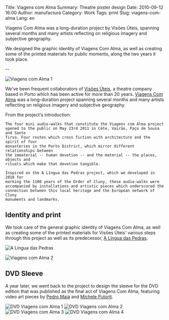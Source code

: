 Title: Viagens com Alma
Summary: Theatre poster design
Date: 2010-09-12 16:00
Author: manufactura
Category: Work
Tags: print
Slug: viagens-com-alma
Lang: en

Viagens Com Alma was a long-duration project by Visões Úteis, spanning several
months and many artists reflecting on religious imagery and subjective
geography.

We designed the graphic identity of Viagens Com Alma, as well as creating some
of the printed materials for public moments, along the two years it took place.

--

![Viagens com Alma 1]({static}/media/viagens-com-alma-1.png)

We’ve been frequent collaborators of [Visões Úteis](http://visoesuteis.pt
"Visões Úteis"), a theatre company based in Porto which has been active for
more than 20 years. [Viagens Com Alma](http://viagenscomalma.eu/ "Viagens com
Alma") was a long-duration project spanning several months and many artists
reflecting on religious imagery and subjective geography.

From the project's introduction:

    The four mini audio-walks that constitute the Viagens com Alma project
    opened to the public on May 23rd 2011 in Cête, Vairão, Paço de Sousa and Santo
    Tirso. Four routes which cross fiction with architecture and the spirit of four
    monasteries in the Porto District, which mirror different relationships between
    the immaterial -- human devotion -- and the material -- the places, objects and
    rituals which make that devotion tangible.

    Inspired on the A Língua das Pedras project, which we developed in 2010 for
    marking the 1100 years of the Order of Cluny, these audio-walks were
    accompanied by installations and artistic pieces which underscored the
    connection between this local heritage and the European network of Cluny
    monuments and landmarks.

## Identity and print

We took care of the general graphic identity of Viagens Com Alma, as well as
creating some of the printed materials for Visões Úteis’ various steps through
this project as well as its predecessor, [A Língua das
Pedras](http://visoesuteis.pt/en/component/k2/item/183-cluny-a-l%C3%ADngua-das-pedras).

![A Língua das Pedras]({static}/media/lingua-das-pedras.png)

![Viagens com Alma 2]({static}/media/viagens-com-alma-2.png)

## DVD Sleeve

A year later, we went back to the project to design the sleeve for the DVD edition that was published as the final act of Viagens Com Alma, featuring video art pieces by [Pedro Maia](http://pedromaia.net) and [Michele Putortì](http://micheleputorti.com).

![DVD Viagens com Alma 1]({static}/media/viagens-com-alma-dvd-1.jpg)
![DVD Viagens com Alma 2]({static}/media/viagens-com-alma-dvd-2.jpg)
![DVD Viagens com Alma 3]({static}/media/viagens-com-alma-dvd-3.jpg)
![DVD Viagens com Alma 4]({static}/media/viagens-com-alma-dvd-4.jpg)
